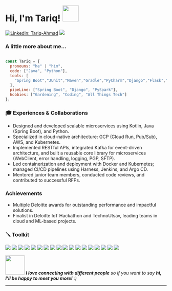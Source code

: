 <h1> Hi, I'm Tariq! <img src="https://media.giphy.com/media/mGcNjsfWAjY5AEZNw6/giphy.gif" width="50">
</h1>



[![Linkedin: Tariq-Ahmad](https://img.shields.io/badge/LinkedIn-0077B5?style=for-the-badge&logo=linkedin&logoColor=white)](https://www.linkedin.com/in/tariq-ahmad/)
<img id="preview" src="https://komarev.com/ghpvc/?username=tariq-ahmad&color=brightgreen">

###  A little more about me...

```javascript

const Tariq = {
  pronouns: "he" | "him",
  code: ["Java", "Python"],
  tools: [
    "Spring Boot","JUnit","Maven","Gradle","PyCharm","Django","Flask","Pandas","NumPy",
  ],
  pipeLine: ["Spring Boot", "Django", "PySpark"],
  hobbies: ["Gardening", "Coding", "All Things Tech"]
};

```

### 🎓 Experiences & Collaborations

- Designed and developed scalable microservices using Kotlin, Java (Spring Boot), and Python.
- Specialized in cloud-native architecture: GCP (Cloud Run, Pub/Sub), AWS, and Kubernetes.
- Implemented RESTful APIs, integrated Kafka for event-driven architecture, and built a reusable core library for microservices (WebClient, error handling, logging, PGP, SFTP).
- Led containerization and deployment with Docker and Kubernetes; managed CI/CD pipelines using Harness, Jenkins, and Argo CD.
- Mentored junior team members, conducted code reviews, and contributed to successful RFPs.

### Achievements

- Multiple Deloitte awards for outstanding performance and impactful solutions.
- Finalist in Deloitte IoT Hackathon and TechnoUtsav, leading teams in cloud and ML-based projects.




### 🪛 Toolkit

<img src="https://img.shields.io/badge/Java-ED8B00?style=for-the-badge&logo=openjdk&logoColor=white">
<img src="https://img.shields.io/badge/Kotlin-7F52FF?style=for-the-badge&logo=kotlin&logoColor=white">
<img src="https://img.shields.io/badge/Python-3776AB?style=for-the-badge&logo=python&logoColor=white">
<img src="https://img.shields.io/badge/Spring_Boot-6DB33F?style=for-the-badge&logo=spring-boot&logoColor=white">
<img src="https://img.shields.io/badge/Django-092E20?style=for-the-badge&logo=django&logoColor=white">
<img src="https://img.shields.io/badge/Flask-000000?style=for-the-badge&logo=flask&logoColor=white">
<img src="https://img.shields.io/badge/Kafka-231F20?style=for-the-badge&logo=apache-kafka&logoColor=white">
<img src="https://img.shields.io/badge/GCP-4285F4?style=for-the-badge&logo=google-cloud&logoColor=white">
<img src="https://img.shields.io/badge/AWS-232F3E?style=for-the-badge&logo=amazon-aws&logoColor=white">
<img src="https://img.shields.io/badge/Kubernetes-326CE5?style=for-the-badge&logo=kubernetes&logoColor=white">
<img src="https://img.shields.io/badge/Docker-2496ED?style=for-the-badge&logo=docker&logoColor=white">
<img src="https://img.shields.io/badge/MongoDB-4EA94B?style=for-the-badge&logo=mongodb&logoColor=white">
<img src="https://img.shields.io/badge/MySQL-4479A1?style=for-the-badge&logo=mysql&logoColor=white">
<img src="https://img.shields.io/badge/Jenkins-D24939?style=for-the-badge&logo=jenkins&logoColor=white">
<img src="https://img.shields.io/badge/ArgoCD-EB5A46?style=for-the-badge&logo=argo&logoColor=white">
<img src="https://img.shields.io/badge/Harness-1A82E2?style=for-the-badge&logo=harness&logoColor=white">
<img src="https://img.shields.io/badge/Datadog-632CA6?style=for-the-badge&logo=datadog&logoColor=white">
<img src="https://img.shields.io/badge/Splunk-000000?style=for-the-badge&logo=splunk&logoColor=white">

<img src="https://media.giphy.com/media/LnQjpWaON8nhr21vNW/giphy.gif" width="60"> <em><b>I love connecting with different people</b> so if you want to say <b>hi, I'll be happy to meet you more!</b> :)</em>

---

